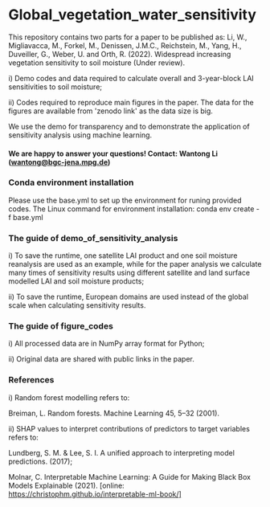 # Global_vegetation_water_sensitivity
This repository contains two parts for a paper to be published as: Li, W., Migliavacca, M., Forkel, M., Denissen, J.M.C., Reichstein, M., Yang, H., Duveiller, G., Weber, U. and Orth, R. (2022). Widespread increasing vegetation sensitivity to soil moisture (Under review).

i) Demo codes and data required to calculate overall and 3-year-block LAI sensitivities to soil moisture;

ii) Codes required to reproduce main figures in the paper. The data for the figures are available from 'zenodo link' as the data size is big.

We use the demo for transparency and to demonstrate the application of sensitivity analysis using machine learning.

#### We are happy to answer your questions! Contact: Wantong Li (wantong@bgc-jena.mpg.de) 

### Conda environment installation
Please use the base.yml to set up the environment for runing provided codes. The Linux command for environment installation: conda env create -f base.yml

### The guide of demo_of_sensitivity_analysis
i) To save the runtime, one satellite LAI product and one soil moisture reanalysis are used as an example, while for the paper analysis we calculate many times of sensitivity results using different satellite and land surface modelled LAI and soil moisture products;

ii) To save the runtime, European domains are used instead of the global scale when calculating sensitivity results.

### The guide of figure_codes
i) All processed data are in NumPy array format for Python;

ii) Original data are shared with public links in the paper. 

### References
i) Random forest modelling refers to: 

Breiman, L. Random forests. Machine Learning 45, 5–32 (2001).

ii) SHAP values to interpret contributions of predictors to target variables refers to:

Lundberg, S. M. & Lee, S. I. A unified approach to interpreting model predictions. (2017);

Molnar, C. Interpretable Machine Learning: A Guide for Making Black Box Models Explainable (2021). [online: https://christophm.github.io/interpretable-ml-book/]
